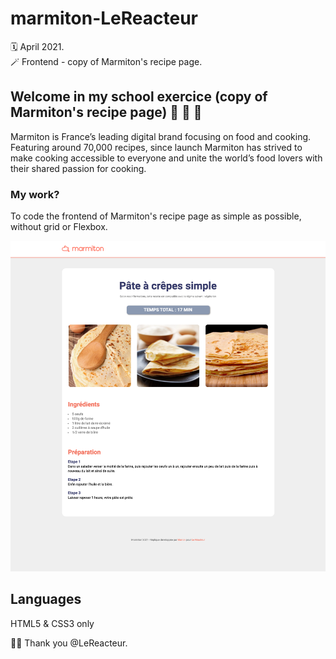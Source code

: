 # marmiton-LeReacteur

🗓 April 2021.  
🪄 Frontend - copy of Marmiton's recipe page.

## Welcome in my school exercice (copy of Marmiton's recipe page) 🥞 🥐 🥨

Marmiton is France’s leading digital brand focusing on food and cooking. Featuring around 70,000 recipes, since launch Marmiton has strived to make cooking accessible to everyone and unite the world’s food lovers with their shared passion for cooking.

### My work?

To code the frontend of Marmiton's recipe page as simple as possible, without grid or Flexbox.

![Marmiton recipe page](assets/img/marmiton-final.png)

## Languages

HTML5 & CSS3 only

🙏🏻 Thank you @LeReacteur.
